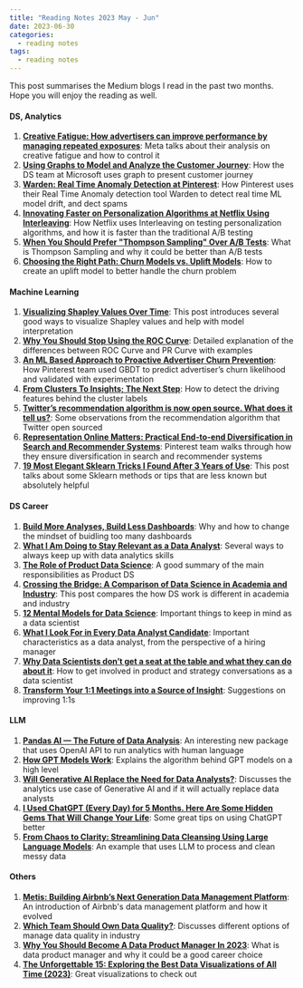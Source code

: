 ```yaml
---
title: "Reading Notes 2023 May - Jun"
date: 2023-06-30
categories:
  - reading notes
tags:
  - reading notes
---
```


This post summarises the Medium blogs I read in the past two months. Hope you will enjoy the reading as well.  

#### DS, Analytics
1. [**Creative Fatigue: How advertisers can improve performance by managing repeated exposures**](https://medium.com/@AnalyticsAtMeta/creative-fatigue-how-advertisers-can-improve-performance-by-managing-repeated-exposures-e76a0ea1084d): Meta talks about their analysis on creative fatigue and how to control it  
2. [**Using Graphs to Model and Analyze the Customer Journey**](https://medium.com/data-science-at-microsoft/using-graphs-to-model-and-analyze-the-customer-journey-4b1f1e9f3696): How the DS team at Microsoft uses graph to present customer journey  
3. [**Warden: Real Time Anomaly Detection at Pinterest**](https://medium.com/pinterest-engineering/warden-real-time-anomaly-detection-at-pinterest-210c122f6afa): How Pinterest uses their Real Time Anomaly detection tool Warden to detect real time ML model drift, and dect spams  
4. [**Innovating Faster on Personalization Algorithms at Netflix Using Interleaving**](https://netflixtechblog.com/interleaving-in-online-experiments-at-netflix-a04ee392ec55): How Netflix uses Interleaving on testing personalization algorithms, and how it is faster than the traditional A/B testing  
5. [**When You Should Prefer "Thompson Sampling" Over A/B Tests**](https://towardsdatascience.com/when-you-should-prefer-thompson-sampling-over-a-b-tests-5e789b480458): What is Thompson Sampling and why it could be better than A/B tests  
6. [**Choosing the Right Path: Churn Models vs. Uplift Models**](https://towardsdatascience.com/choosing-the-right-path-churn-models-vs-uplift-models-b8489306aa80): How to create an uplift model to better handle the churn problem  

#### Machine Learning  
1. [**Visualizing Shapley Values Over Time**](https://medium.com/@swansburg.justin/visualizing-shapley-values-over-time-ed3acc34dbd9): This post introduces several good ways to visualize Shapley values and help with model interpretation  
2. [**Why You Should Stop Using the ROC Curve**](https://towardsdatascience.com/why-you-should-stop-using-the-roc-curve-a46a9adc728): Detailed explanation of the differences between ROC Curve and PR Curve with examples  
3. [**An ML Based Approach to Proactive Advertiser Churn Prevention**](https://medium.com/pinterest-engineering/an-ml-based-approach-to-proactive-advertiser-churn-prevention-3a7c0c335016): How Pinterest team used GBDT to predict advertiser’s churn likelihood and validated with experimentation  
4. [**From Clusters To Insights; The Next Step**](https://towardsdatascience.com/from-clusters-to-insights-the-next-step-1c166814e0c6): How to detect the driving features behind the cluster labels  
5. [**Twitter’s recommendation algorithm is now open source. What does it tell us?**](https://medium.com/@shiyinw/twitters-recommendation-algorithm-is-now-open-source-what-does-it-tell-us-2d964f79f4e0): Some observations from the recommendation algorithm that Twitter open sourced  
6. [**Representation Online Matters: Practical End-to-end Diversification in Search and Recommender Systems**](https://medium.com/pinterest-engineering/representation-online-matters-practical-end-to-end-diversification-in-search-and-recommender-cb60b547f2e0): Pinterest team walks through how they ensure diversification in search and recommender systems  
7. [**19 Most Elegant Sklearn Tricks I Found After 3 Years of Use**](https://pub.towardsai.net/19-most-elegant-sklearn-tricks-i-found-after-3-years-of-use-5bda439fa506): This post talks about some Sklearn methods or tips that are less known but absolutely helpful  

#### DS Career  
1. [**Build More Analyses, Build Less Dashboards**](https://towardsdatascience.com/build-more-analyses-build-less-dashboards-a4789052e35d): Why and how to change the mindset of buidling too many dashboards  
2. [**What I Am Doing to Stay Relevant as a Data Analyst**](https://towardsdatascience.com/what-i-am-doing-to-stay-relevant-as-a-data-analyst-af15d714ac58): Several ways to always keep up with data analytics skills  
3. [**The Role of Product Data Science**](https://medium.com/@lisa_cohen/the-role-of-product-data-science-9384147fd91f): A good summary of the main responsibilities as Product DS  
4. [**Crossing the Bridge: A Comparison of Data Science in Academia and Industry**](https://towardsdatascience.com/crossing-the-bridge-a-comparison-of-data-science-in-academia-and-industry-f9c4cb3fda92): This post compares the how DS work is different in academia and industry  
5. [**12 Mental Models for Data Science**](https://towardsdatascience.com/12-mental-models-for-data-science-f2e2133d85ea): Important things to keep in mind as a data scientist  
6. [**What I Look For in Every Data Analyst Candidate**](https://towardsdatascience.com/what-i-look-for-in-every-data-analyst-candidate-7d05c52bb19e): Important characteristics as a data analyst, from the perspective of a hiring manager  
7. [**Why Data Scientists don’t get a seat at the table and what they can do about it**](https://medium.com/@siddharth.shah.phd/why-data-scientists-dont-get-a-seat-at-the-table-and-what-they-can-do-about-it-3874c4e8df1e): How to get involved in product and strategy conversations as a data scientist  
8. [**Transform Your 1:1 Meetings into a Source of Insight**](https://medium.com/@simondelana/transform-your-1-1-meetings-into-a-source-of-insight-f0f9426ef797): Suggestions on improving 1:1s  

#### LLM
1. [**Pandas AI — The Future of Data Analysis**](https://medium.com/@fareedkhandev/pandas-ai-the-future-of-data-analysis-8f0be9b5ab6f): An interesting new package that uses OpenAI API to run analytics with human language  
2. [**How GPT Models Work**](https://towardsdatascience.com/how-gpt-models-work-b5f4517d5b5): Explains the algorithm behind GPT models on a high level  
3. [**Will Generative AI Replace the Need for Data Analysts?**](https://towardsdatascience.com/will-generative-ai-replace-the-need-for-data-analysts-6b6807599d00): Discusses the analytics use case of Generative AI and if it will actually replace data analysts  
4. [**I Used ChatGPT (Every Day) for 5 Months. Here Are Some Hidden Gems That Will Change Your Life**](https://artificialcorner.com/i-used-chatgpt-every-day-for-5-months-here-are-some-hidden-gems-that-will-change-your-life-a451e2093097): Some great tips on using ChatGPT better  
5. [**From Chaos to Clarity: Streamlining Data Cleansing Using Large Language Models**](https://towardsdatascience.com/from-chaos-to-clarity-streamlining-data-cleansing-using-large-language-models-a539fa0b2d90): An example that uses LLM to process and clean messy data  

#### Others
1. [**Metis: Building Airbnb’s Next Generation Data Management Platform**](https://medium.com/airbnb-engineering/metis-building-airbnbs-next-generation-data-management-platform-d2c5219edf19): An introduction of Airbnb's data management platform and how it evolved  
2. [**Which Team Should Own Data Quality?**](https://towardsdatascience.com/which-team-should-own-data-quality-44f1d6996eb8): Discusses different options of manage data quality in industry  
3. [**Why You Should Become A Data Product Manager In 2023**](https://medium.com/geekculture/why-you-should-become-a-data-product-manager-in-2023-323940895e6c): What is data product manager and why it could be a good career choice  
4. [**The Unforgettable 15: Exploring the Best Data Visualizations of All Time (2023)**](https://medium.datadriveninvestor.com/the-unforgettable-15-exploring-the-best-data-visualizations-of-all-time-2023-fae7c1517287): Great visualizations to check out  
